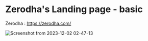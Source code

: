 <div>
  <h1>Zerodha's Landing page - basic</h1>
</div>

Zerodha : https://zerodha.com/

![Screenshot from 2023-12-02 02-47-13](https://github.com/singhxayush/Cohort/assets/90480489/434cb9cd-d70d-48c1-942c-618d3de1a976)
